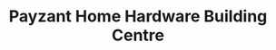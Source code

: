 ---
title: "Payzant Home Hardware Building Centre"
url: /porters-lake/payzant-home-hardware-building-centre/
shop: Warenhaus
---